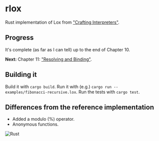 # rlox

Rust implementation of Lox from ["Crafting Interpreters"](http://craftinginterpreters.com).

## Progress

It's complete (as far as I can tell) up to the end of Chapter 10.

**Next:** Chapter 11: ["Resolving and Binding"](http://craftinginterpreters.com/resolving-and-binding.html).

## Building it

Build it with `cargo build`. Run it with (e.g.) `cargo run -- examples/fibonacci-recursive.lox`. Run the tests with
`cargo test`.

## Differences from the reference implementation

* Added a modulo (%) operator.
* Anonymous functions.

![Rust](https://github.com/rlipscombe/rlox/workflows/Rust/badge.svg)
